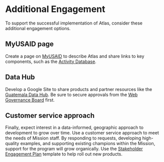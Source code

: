 

# Additional Engagement

To support the successful implementation of Atlas, consider these additional engagement options.

## MyUSAID page

Create a page on [MyUSAID](https://pages.usaid.gov) to describe Atlas and share links to key components, such as the [Activity Database](../../components/activity-database.md).

## Data Hub

Develop a Google Site to share products and partner resources like the [Guatemala Data Hub](https://sites.google.com/usaid.gov/guatemaladatahub). Be sure to secure approvals from the [Web Governance Board](https://www.usaid.gov/egov/xweb) first.

## Customer service approach

Finally, expect interest in a data-informed, geographic approach to development to grow over time. Use a customer service approach to meet the needs of Mission staff. By responding to requests, developing high-quality examples, and supporting existing champions within the Mission, support for the program will grow organically. Use the [Stakeholder Engagement Plan](../base/stakeholder-engagement.md) template to help roll out new products.